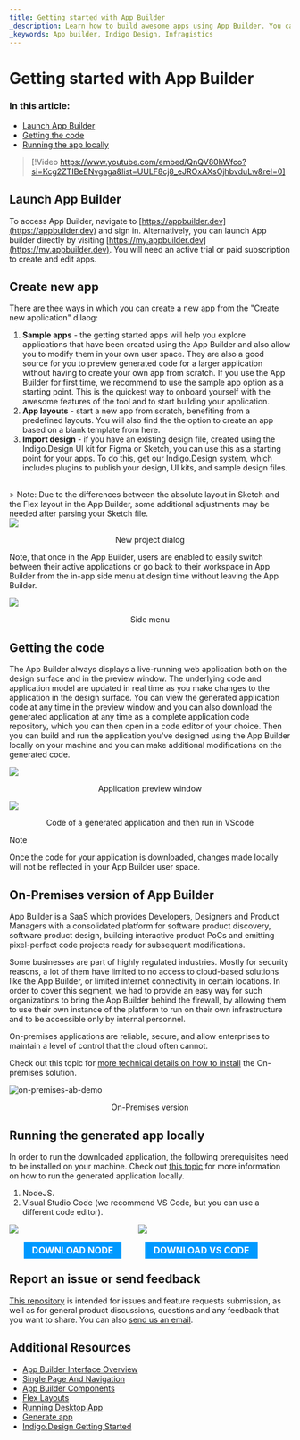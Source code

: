 ```yaml
---
title: Getting started with App Builder 
_description: Learn how to build awesome apps using App Builder. You can use predefined or edit one of our prebuilt layouts. Try App Builder today.
_keywords: App builder, Indigo Design, Infragistics
---
```


# Getting started with App Builder

### In this article:
* <a href="#launch-app-builder">Launch App Builder</a>
* <a href="#getting-the-code">Getting the code</a>
* <a href="#running-the-generated-app-locally">Running the app locally</a>

> [!Video https://www.youtube.com/embed/QnQV80hWfco?si=Kcg2ZTIBeENvgaga&list=UULF8cj8_eJROxAXsOjhbvduLw&rel=0]


## Launch App Builder
To access App Builder, navigate to [https://appbuilder.dev](https://appbuilder.dev) and sign in. Alternatively, you can launch App builder directly by visiting [https://my.appbuilder.dev](https://my.appbuilder.dev). You will need an active trial or paid subscription to create and edit apps.

## Create new app
There are thee ways in which you can create a new app from the "Create new application" dilaog:

1. **Sample apps** - the getting started apps will help you explore applications that have been created using the App Builder and also allow you to modify them in your own user space. They are also a good source for you to preview generated code for a larger application without having to create your own app from scratch. If you use the App Builder for first time, we recommend to use the sample app option as a starting point. This is the quickest way to onboard yourself with the awesome features of the tool and to start building your application.
2. **App layouts** - start a new app from scratch, benefiting from a predefined layouts. You will also find the the option to create an app based on a blank template from here.
4. **Import design** - if you have an existing design file, created using the Indigo.Design UI kit for Figma or Sketch, you can use this as a starting point for your apps. To do this, get our Indigo.Design system, which includes plugins to publish your design, UI kits, and sample design files.

<br>
> Note: Due to the differences between the absolute layout in Sketch and the Flex layout in the App Builder, some additional adjustments may be needed after parsing your Sketch file.
<br>

<img src="./images/getting-Started-new-project-dialog-Indigo-Design-App-Builder.png" srcset="./images/getting-Started-new-project-dialog-Indigo-Design-App-Builder-@2x.png 2x" />
<p style="text-align:center;">New project dialog</p>

Note, that once in the App Builder, users are enabled to easily switch between their active applications or go back to their workspace in App Builder from the in-app side menu at design time without leaving the App Builder.

<img src="./images/Indigo-Design-side-menu.png" srcset="./images/Indigo-Design-side-menu-@2x.png 2x" />
<p style="text-align:center;">Side menu</p>


## Getting the code
The App Builder always displays a live-running web application both on the design surface and in the preview window. The underlying code and application model are updated in real time as you make changes to the application in the design surface. You can view the generated application code at any time in the preview window and you can also download the generated application at any time as a complete application code repository, which you can then open in a code editor of your choice. Then you can build and run the application you've designed using the App Builder locally on your machine and you can make additional modifications on the generated code.
 
<img src="./images/Preview-App-Indigo-Design-App-Builder.png" srcset="./images/Preview-App-Indigo-Design-App-Builder@2x.png 2x" />
<p style="text-align:center;">Application preview window</p>


<img src="./images/App-VSCode-Indigo-Design-App-Builder.png" srcset="./images/App-VSCode-Indigo-Design-App-Builder@2x.png 2x" />
<p style="text-align:center;">Code of a generated application and then run in VScode</p>


> [!NOTE]
> Once the code for your application is downloaded, changes made locally will not be reflected in your App Builder user space.

## On-Premises version of App Builder
App Builder is a SaaS which provides Developers, Designers and Product Managers with a consolidated platform for software product discovery, software product design, building interactive product PoCs and emitting pixel-perfect code projects ready for subsequent modifications.

Some businesses are part of highly regulated industries. Mostly for security reasons, a lot of them have limited to no access to cloud-based solutions like the App Builder, or limited internet connectivity in certain locations. In order to cover this segment, we had to provide an easy way for such organizations to bring the App Builder behind the firewall, by allowing them to use their own instance of the platform to run on their own infrastructure and to be accessible only by internal personnel.

On-premises applications are reliable, secure, and allow enterprises to maintain a level of control that the cloud often cannot.

Check out this topic for [more technical details on how to install](on-prem-prerequisites-and-installation.md) the On-premises solution.

![on-premises-ab-demo](./images/on-premises-ab-demo.gif)
<p style="text-align:center;">On-Premises version</p>

## Running the generated app locally

In order to run the downloaded application, the following prerequisites need to be installed on your machine. Check out [this topic](generate-app/run-application-locally.md) for more information on how to run the generated application locally.

1. NodeJS.
2. Visual Studio Code (we recommend VS Code, but you can use a different code editor).

<div>
    <div style="display:inline-block;width:45%;text-align:center;">
      <img src="./images/general/nodejs.svg"
           style="display:flex;max-height:100px;margin:auto auto 20px auto;" />
      <a target="_blank" href="https://nodejs.org/en/download/" class="no-external-icon"
         style="color:white;background-color:#09f;text-decoration:none;font-weight:700;font-size:16px;padding: 5px 15px 5px 15px;">
        DOWNLOAD NODE
      </a>
    </div>
    <div style="display:inline-block;width:45%;text-align:center;">
      <img src="./images/general/vs-code.svg"
           style="display:flex;max-height:100px;margin:auto auto 20px auto;" />
      <a target="_blank" href="https://code.visualstudio.com/download" class="no-external-icon"
         style="color:white;background-color:#09f;text-decoration:none;font-weight:700;font-size:16px;padding: 5px 15px 5px 15px;">
        DOWNLOAD VS CODE
      </a>
    </div>
</div>
<div class="divider--half"></div>

## Report an issue or send feedback

[This repository](https://github.com/IgniteUI/app-builder) is intended for issues and feature requests submission, as well as for general product discussions, questions and any feedback that you want to share. You can also <a href="mailto:appbuilder@infragistics.com">send us an email</a>.
## Additional Resources
<div class="divider--half"></div>

* [App Builder Interface Overview](interface-overview.md)
* [Single Page And Navigation](single-page-apps-and-navigation.md)
* [App Builder Components](indigo-design-app-builder-components.md)
* [Flex Layouts](flex-layouts/flex-layouts.md)
* [Running Desktop App](running-desktop-app.md)
* [Generate app](generate-app/generate-app-overview.md)
* [Indigo.Design Getting Started]({environment:infragisticsBaseUrl}/products/indigo-design/help/getting-started)